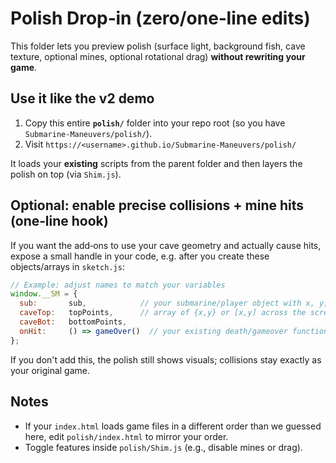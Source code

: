 
# Polish Drop‑in (zero/one‑line edits)

This folder lets you preview polish (surface light, background fish, cave texture, optional mines, optional rotational drag) **without rewriting your game**.

## Use it like the v2 demo

1) Copy this entire **`polish/`** folder into your repo root (so you have `Submarine-Maneuvers/polish/`).  
2) Visit `https://<username>.github.io/Submarine-Maneuvers/polish/`

It loads your **existing** scripts from the parent folder and then layers the polish on top (via `Shim.js`).

## Optional: enable precise collisions + mine hits (one‑line hook)

If you want the add‑ons to use your cave geometry and actually cause hits, expose a small handle in your code, e.g. after you create these objects/arrays in `sketch.js`:

```js
// Example: adjust names to match your variables
window.__SM = {
  sub:       sub,            // your submarine/player object with x, y, angle, radius
  caveTop:   topPoints,      // array of {x,y} or [x,y] across the screen
  caveBot:   bottomPoints,
  onHit:     () => gameOver()  // your existing death/gameover function
};
```

If you don't add this, the polish still shows visuals; collisions stay exactly as your original game.

## Notes
- If your `index.html` loads game files in a different order than we guessed here, edit `polish/index.html` to mirror your order.
- Toggle features inside `polish/Shim.js` (e.g., disable mines or drag).
